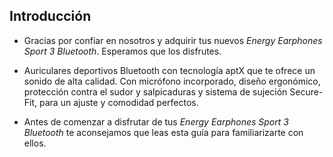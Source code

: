 ## Introducción

*	Gracias por confiar en nosotros y adquirir tus nuevos *Energy Earphones Sport 3 Bluetooth*. Esperamos que los disfrutes.

*	Auriculares deportivos Bluetooth con tecnología aptX que te ofrece un sonido de alta calidad. Con micrófono incorporado, diseño ergonómico, protección contra el sudor y salpicaduras y sistema de sujeción Secure-Fit, para un ajuste y comodidad perfectos.

*	Antes de comenzar a disfrutar de tus *Energy Earphones Sport 3 Bluetooth* te aconsejamos que leas esta guía para familiarizarte con ellos. 


